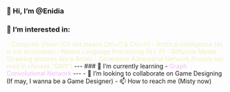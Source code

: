 ### 👋 Hi, I’m @Enidia
### 👀 I’m interested in:
<font color=#EFEFBF>
- Computer Vision (CV not means Ctrl+C & Ctrl+V)
- Artifical Intelligence (AI is not terminator)
- Nature Language Processing (N L P)
- Diffusion Model (Drawing pictures like a Artist)
- Generative Adversarial Network (hopely not read in chinese "GAN")
</font>
---
### 🌱 I’m currently learning
- <font color=#EFBFEF>Graph Convolutional Network</font>
---
- 💞️ I’m looking to collaborate on Game Designing (If may, I wanna be a Game Designer)
- 📫 How to reach me (Misty now)
<!---
Enidia/Enidia is a ✨ special ✨ repository because its `README.md` (this file) appears on your GitHub profile.
You can click the Preview link to take a look at your changes.
--->
